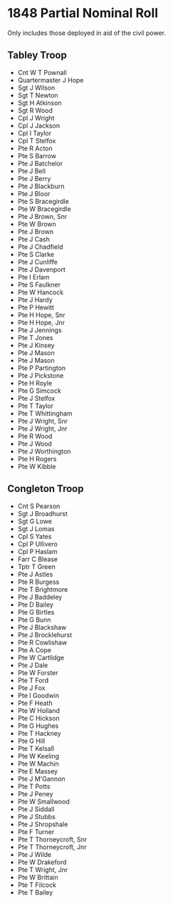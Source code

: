 # 1848 Partial Nominal Roll

Only includes those deployed in aid of the civil power.

## Tabley Troop

* Cnt W T Pownall
* Quartermaster J Hope
* Sgt J Wilson
* Sgt T Newton
* Sgt H Atkinson
* Sgt R Wood
* Cpl J Wright
* Cpl J Jackson
* Cpl I Taylor
* Cpl T Stelfox
* Pte R Acton
* Pte S Barrow
* Pte J Batchelor
* Pte J Bell
* Pte J Berry
* Pte J Blackburn
* Pte J Bloor
* Pte S Bracegirdle
* Pte W Bracegirdle
* Pte J Brown, Snr
* Pte W Brown
* Pte J Brown
* Pte J Cash
* Pte J Chadfield
* Pte S Clarke
* Pte J Cunliffe
* Pte J Davenport
* Pte I Erlam
* Pte S Faulkner
* Pte W Hancock
* Pte J Hardy
* Pte P Hewitt
* Pte H Hope, Snr
* Pte H Hope, Jnr
* Pte J Jennings
* Pte T Jones
* Pte J Kinsey
* Pte J Mason
* Pte J Mason
* Pte P Partington
* Pte J Pickstone
* Pte H Royle
* Pte G Simcock
* Pte J Stelfox
* Pte T Taylor
* Pte T Whittingham
* Pte J Wright, Snr
* Pte J Wright, Jnr
* Pte R Wood
* Pte J Wood
* Pte J Worthington
* Pte H Rogers
* Pte W Kibble

## Congleton Troop

* Cnt S Pearson
* Sgt J Broadhurst
* Sgt G Lowe
* Sgt J Lomas
* Cpl S Yates
* Cpl P Ullivero
* Cpl P Haslam
* Farr C Blease
* Tptr T Green
* Pte J Astles
* Pte R Burgess
* Pte T Brightmore
* Pte J Baddeley
* Pte D Bailey
* Pte G Birtles
* Pte G Bunn
* Pte J Blackshaw
* Pte J Brocklehurst
* Pte R Cowlishaw
* Pte A Cope
* Pte W Cartlidge
* Pte J Dale
* Pte W Forster
* Pte T Ford
* Pte J Fox
* Pte I Goodwin
* Pte F Heath
* Pte W Holland
* Pte C Hickson
* Pte G Hughes
* Pte T Hackney
* Pte G Hill
* Pte T Kelsall
* Pte W Keeling
* Pte W Machin
* Pte E Massey
* Pte J M'Gannon
* Pte T Potts
* Pte J Peney
* Pte W Smallwood
* Pte J Siddall
* Pte J Stubbs
* Pte J Shropshale
* Pte F Turner
* Pte T Thorneycroft, Snr
* Pte T Thorneycroft, Jnr
* Pte J Wilde
* Pte W Drakeford
* Pte T Wright, Jnr
* Pte W Brittain
* Pte T Filcock
* Pte T Bailey
